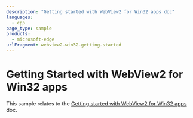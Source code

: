 ```yaml
---
description: "Getting started with WebView2 for Win32 apps doc"
languages: 
  - cpp
page_type: sample
products: 
  - microsoft-edge
urlFragment: webview2-win32-getting-started
---
```

# Getting Started with WebView2 for Win32 apps

This sample relates to the [Getting started with WebView2 for Win32 apps](https://docs.microsoft.com/microsoft-edge/webview2/gettingstarted/win32) doc.
